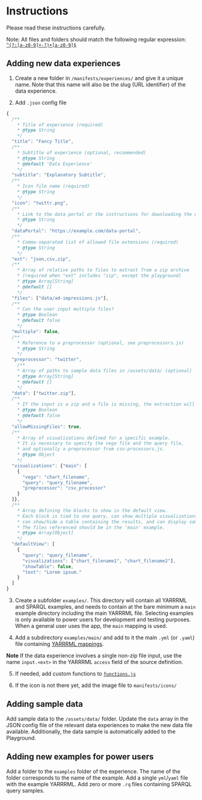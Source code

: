 # Instructions

Please read these instructions carefully.

Note: All files and folders should match the following regular expression: [`^(?:[a-z0-9]+-?)+[a-z0-9]$`](https://regexr.com/63ncg)

## Adding new data experiences

1. Create a new folder in `/manifests/experiences/` and give it a unique name. Note that this name will also be the slug (URL identifier) of the data experience.

2. Add `.json` config file

```js
{
  /**
    * Title of experience (required)
    * @type String
    */
  "title": "Fancy Title",
  /**
    * Subtitle of experience (optional, recommended)
    * @type String
    * @default 'Data Experience'
    */
  "subtitle": "Explanatory Subtitle",
  /**
    * Icon file name (required)
    * @type String
    */
  "icon": "twittr.png",
  /**
    * Link to the data portal or the instructions for downloading the data (optional, recommended)
    * @type String
    */
  "dataPortal": "https://example.com/data-portal",
  /**
    * Comma-separated list of allowed file extensions (required)
    * @type String
    */
  "ext": "json,csv,zip",
  /**
    * Array of relative paths to files to extract from a zip archive
    * (required when "ext" includes "zip", except the playground)
    * @type Array[String]
    * @default []
    */
  "files": ["data/ad-impressions.js"],
  /**
    * Can the user input multiple files?
    * @type Boolean
    * @default false
    */
  "multiple": false,
  /**
    * Reference to a preprocessor (optional, see preprocessors.js)
    * @type String
    */
  "preprocessor": "twitter",
	/**
    * Array of paths to sample data files in /assets/data/ (optional)
    * @type Array[String]
    * @default []
    */
  "data": ["twitter.zip"],
  /**
    * If the input is a zip and a file is missing, the extraction will fail if this parameter is false.
    * @type Boolean
    * @default false
    */
  "allowMissingFiles": true,
  /**
    * Array of visualizations defined for a specific example.
    * It is necessary to specify the vega file and the query file,
    * and optionally a preprocessor from csv-processors.js.
    * @type Object
    */
  "visualizations": {"main": [
    {
      "vega": "chart_filename",
      "query": "query_filename",
      "preprocessor": "csv_processor"
    }
  ]},
  /**
    * Array defining the blocks to show in the default view.
    * Each block is tied to one query, can show multiple visualizations,
    * can show/hide a table containing the results, and can display some introduction text.
    * The files referenced should be in the 'main' example.
    * @type Array[Object]
    */
  "defaultView": [
    {
      "query": "query_filename",
      "visualizations": ["chart_filename1", "chart_filename2"],
      "showTable": false,
      "text": "Lorem ipsum."
    }
  ]
}
```

3. Create a subfolder `examples/`. This directory will contain all YARRRML and SPARQL examples, and needs to contain at the bare minimum a `main` example directory including the main YARRRML file. Selecting examples is only available to power users for development and testing purposes. When a general user uses the app, the `main` mapping is used.

4. Add a subdirectory `examples/main/` and add to it the main `.yml` (or `.yaml`) file containing [YARRRML mappings](https://rml.io/yarrrml/).

**Note**
If the data experience involves a single non-zip file input, use the name `input.<ext>` in the YARRRML `access` field of the source definition.

5. If needed, add custom functions to [`functions.js`](https://github.com/hestiaAI/hestia-rml-demo/edit/master/manifests/functions.js)

6. If the icon is not there yet, add the image file to `manifests/icons/`

## Adding sample data

Add sample data to the `/assets/data/` folder. Update the `data` array in the JSON config file of the relevant data experiences to make the new data file available. Additionally, the data sample is automatically added to the Playground.

## Adding new examples for power users

Add a folder to the `examples` folder of the experience. The name of the folder corresponds to the name of the example. Add a single `yml`/`yaml` file with the example YARRRML. Add zero or more `.rq` files containing SPARQL query samples.
